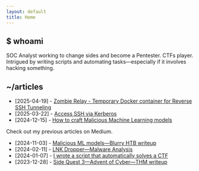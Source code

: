 ```yaml
---
layout: default
title: Home
---
```


## $ whoami

SOC Analyst working to change sides and become a Pentester. CTFs player. Intrigued by writing scripts and automating tasks—especially if it involves hacking something.

## ~/articles

- [2025-04-19] - [Zombie Relay - Temporary Docker container for Reverse SSH Tunneling](./2025-04-19-zombie-relay)
- [2025-03-22] - [Access SSH via Kerberos](./2025-03-22-access-ssh-via-kerberos)
- [2024-12-15] - [How to craft Malicious Machine Learning models](./2024-12-15-how-to-craft-malicious-ml-models)

Check out my previous articles on Medium.

- [2024-11-03] - [Malicious ML models—Blurry HTB writeup](https://medium.com/@0xffisnotavailable/malicious-ml-models-blurry-htb-writeup-ce829bf5c6ae)
- [2024-02-11] - [LNK Dropper—Malware Analysis](https://medium.com/@0xffisnotavailable/lnk-dropper-malware-analysis-b1d3e3905f9d)
- [2024-01-07] - [I wrote a script that automatically solves a CTF](https://medium.com/@0xffisnotavailable/i-wrote-a-script-that-automatically-solves-a-ctf-19e18aa0ce77)
- [2023-12-28] - [Side Quest 3—Advent of Cyber—THM writeup](https://medium.com/@0xffisnotavailable/side-quest-3-advent-of-cyber-2023-tryhackme-writeup-7f2f213601ca)